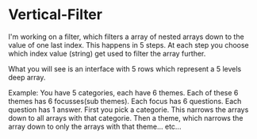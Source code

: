 # Vertical-Filter

I'm working on a filter, which filters a array of nested arrays down to the value of one last index. This happens in 5 steps. At each step you choose which index value (string) get used to filter the array further. 

What you will see is an interface with 5 rows which represent a 5 levels deep array. 

Example: You have 5 categories, each have 6 themes. Each of these 6 themes has 6 focusses(sub themes). Each focus has 6 questions. Each question has 1 answer. First you pick a categorie. This narrows the arrays down to all arrays with that categorie. Then a theme, which narrows the array down to only the arrays with that theme... etc...


